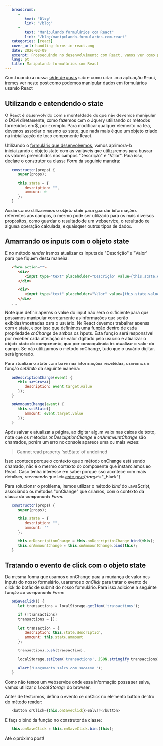 ```yaml
---
   breadcrumb:
      -
         text: "Blog"
         link: "/blog"
      -             
         text: "Manipulando formulários com React"
         link: "/blog/manipulando-formularios-com-react"
   categories: [react]
   cover_url: handling-forms-in-react.png
   date: 2020-02-09
   excerpt: Prosseguindo no desenvolvimento com React, vamos ver como podemos fazer operações com formulários usando esta biblioteca
   lang: pt
   title: Manipulando formulários com React
---
```


Continuando a nossa [série de posts](/series/dotnet-do-zero) sobre como criar uma aplicação React, iremos ver neste post como podemos manipular dados em formulários usando React.

## Utilizando e entendendo o state

O React é desenvolvido com a mentalidade de que não devemos manipular o DOM diretamente, como fazemos com o Jquery utilizando os métodos fornecidos em $, por exemplo. Para modificar qualquer elemento na tela, devemos associar o mesmo ao state, que nada mais é que um objeto criado na inicialização de todo componente React.

Utilizando o [formulário que desenvolvemos](/conceitos-basicos-react), vamos aprimora-lo inicializando o objeto state com as variáveis que utilizaremos para buscar os valores preenchidos nos campos "Descrição" e "Valor". Para isso, declare o construtor da classe *Form* da seguinte maneira:

```javascript
   constructor(props) {
      super(props);

      this.state = {
         description: "",
         ammount: 0
      };
   }
```

Assim como utilizaremos o objeto state para guardar informações referentes aos campos, o mesmo pode ser utilizado para os mais diversos propósitos, como guardar o resultado de um webservice, o resultado de alguma operação calculada, e quaisquer outros tipos de dados.

## Amarrando os inputs com o objeto state

E no método *render* iremos atualizar os inputs de "Descrição" e "Valor" para que fiquem desta maneira:

```html
   <form action="">
      <div>
         <input type="text" placeholder="Descrição" value={this.state.description} onChange={this.onDescriptionChange} />
      </div>

      <div>
         <input type="text" placeholder="Valor" value={this.state.value} onChange={this.onAmmountChange} />
      </div>
   ...
```

Note que definir apenas o value do input não será o suficiente para que possamos manipular corretamente as informações que serão exibidas/mostradas para o usuário. No React devemos trabalhar apenas com o state, e por isso que definimos uma função dentro de cada propriedade *onChange* de ambos os inputs. Esta função será responsável por receber cada alteração de valor digitado pelo usuário e atualizar o objeto state do componente, que por consequência irá atualizar o valor do campo. Se não utilizarmos o método onChange, tudo que o usuário digitar. será ignorado.

Para atualizar o state com base nas informações recebidas, usaremos a função *setState* da seguinte maneira:

```javascript
   onDescriptionChange(event) {
      this.setState({
         description: event.target.value
      });
   }

   onAmmountChange(event) {
      this.setState({
         ammount: event.target.value
      });
   }
```

Após salvar e atualizar a página, ao digitar algum valor nas caixas de texto, note que os métodos *onDescriptionChange* e *onAmmountChange* são chamados, porém um erro no console aparece uma ou mais vezes:

> Cannot read property 'setState' of undefined

Isso acontece porque o contexto que o método onChange está sendo chamado, não é o mesmo contexto do componente que instanciamos no React. Caso tenha interesse em saber porque isso acontece com mais detalhes, recomendo que leia [este post](https://www.freecodecamp.org/news/this-is-why-we-need-to-bind-event-handlers-in-class-components-in-react-f7ea1a6f93eb/){:*target*="_blank"}

Para solucionar o problema, iremos utilizar o método *bind* do JavaScript, associando os métodos "onChange" que criamos, com o contexto da classe do componente *Form*.

```javascript
   constructor(props) {
      super(props);

      this.state = {
         description: "",
         ammount: ""
      };

      this.onDescriptionChange = this.onDescriptionChange.bind(this);
      this.onAmmountChange = this.onAmmountChange.bind(this);
   }
```

## Tratando o evento de click com o objeto state

Da mesma forma que usamos o onChange para a mudança de valor nos inputs do nosso formulário, usaremos o *onClick* para tratar o evento de click do botão de submit do nosso formulário. Para isso adicione a seguinte função ao componente Form:

```javascript
   onSaveClick() {
      let transactions = localStorage.getItem('transactions');

      if (!transactions)
      transactions = [];

      let transaction = {
         description: this.state.description,
         ammount: this.state.ammount
      };

      transactions.push(transaction);

      localStorage.setItem('transactions', JSON.stringify(transactions));

      alert("Lançamento salvo com sucesso.");   
   }
```

Como não temos um webservice onde essa informação possa ser salva, vamos utilizar o *Local Storage* do browser.

Antes de testarmos, defina o evento de onClick no elemento button dentro do método render:

```javascript
   <button onClick={this.onSaveClick}>Salvar</button>
```

E faça o bind da função no construtor da classe:

```javascript
   this.onSaveClick = this.onSaveClick.bind(this);
```

Até o próximo post!